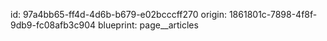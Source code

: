 id: 97a4bb65-ff4d-4d6b-b679-e02bcccff270
origin: 1861801c-7898-4f8f-9db9-fc08afb3c904
blueprint: page__articles
